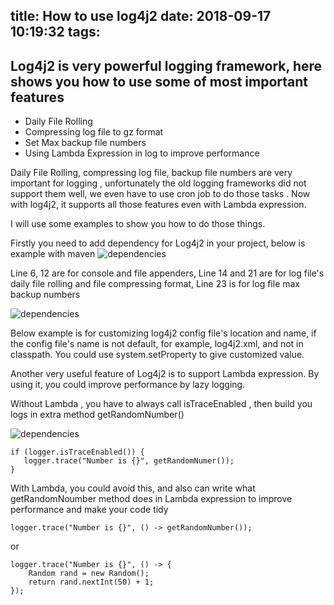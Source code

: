 title: How to use log4j2
date: 2018-09-17 10:19:32
tags:
---
## Log4j2 is very powerful logging framework, here shows you how to use some of most important features

- Daily File Rolling
- Compressing log file to gz format
- Set Max backup file numbers
- Using Lambda Expression in log to improve performance



Daily File Rolling, compressing log file,  backup file numbers are very important for logging , unfortunately the old logging frameworks did not support them well, we even have to use cron job to do those tasks . Now with log4j2, it supports all those features even with Lambda expression.

I will use some examples to show you how to do those things.



Firstly you need to add dependency for Log4j2 in your project, below is example with maven
![dependencies](/2018/09/17/How-to-use-log4j2/screenshot/dependencies.PNG?classes=float-left)
  
Line 6, 12 are for console and file appenders,  Line 14 and 21 are for log file's daily file rolling and file compressing format, Line 23 is for log file max backup numbers

  ![dependencies](/2018/09/17/How-to-use-log4j2/screenshot/log4j2.PNG)

Below example is for customizing log4j2 config file's location and name, if the config file's name is not default, for example, log4j2.xml, and not in classpath. You could use system.setProperty to give customized value.

Another very useful feature of Log4j2 is to support Lambda expression. By using it, you could improve performance by lazy logging.

Without Lambda , you have to always call isTraceEnabled , then build you logs in extra method getRandomNumber()


 ![dependencies](/2018/09/17/How-to-use-log4j2/screenshot/locationandlambda.PNG)
 
 ```
 if (logger.isTraceEnabled()) {
    logger.trace("Number is {}", getRandomNumer());
}

```
With Lambda, you could avoid this, and also can write what getRandomNoumber method does in Lambda expression to improve performance and make your code tidy
```
logger.trace("Number is {}", () -> getRandomNumber());
```
or

```
logger.trace("Number is {}", () -> { 
	Random rand = new Random(); 
	return rand.nextInt(50) + 1;
});
```